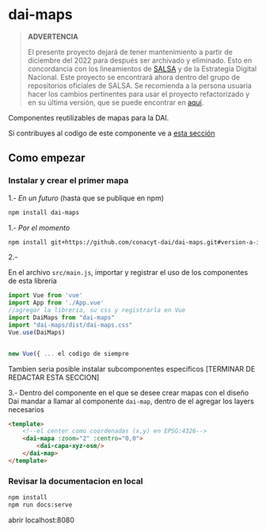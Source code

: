 # dai-maps

> **ADVERTENCIA**
>
> El presente proyecto dejará de tener mantenimiento a partir de diciembre del 2022 para después ser archivado y eliminado. Esto en concordancia con 
> los lineamientos de [SALSA](https://salsa.crip.conacyt.mx/) y de la Estrategia Digital Nacional. Este proyecto se encontrará ahora dentro del grupo de
> repositorios oficiales de SALSA. Se recomienda a la persona usuaria hacer los cambios pertinentes para usar el proyecto refactorizado y en su 
> última versión, que se puede encontrar en [aquí](https://github.com/salsa-community/sisdai-mapas).


Componentes reutilizables de mapas para la DAI.

Si contribuyes al codigo de este componente ve a  [esta sección](#contribuir)

## Como empezar

### Instalar y crear el primer mapa

1.- *En un futuro* (hasta que se publique en npm)
```bash
npm install dai-maps
```

1.- *Por el momento*
```bash
npm install git+https://github.com/conacyt-dai/dai-maps.git#version-a-instalar
```

2.- 

En el archivo `src/main.js`, importar y registrar el uso de los componentes de esta libreria
```javascript
import Vue from 'vue'
import App from './App.vue'
//agregar la libreria, su css y registrarla en Vue
import DaiMaps from "dai-maps"
import "dai-maps/dist/dai-maps.css"
Vue.use(DaiMaps)


new Vue({ ... el codigo de siempre
```

Tambien seria posible instalar subcomponentes especificos [TERMINAR DE REDACTAR ESTA SECCION]

3.-
Dentro del componente en el que se desee crear mapas con el diseño Dai mandar a llamar al componente `dai-map`, dentro de el agregar los layers necesarios
```html
<template>
    <!--el center como coordenadas (x,y) en EPSG:4326-->
    <dai-mapa :zoom="2" :centro="0,0">
        <dai-capa-xyz-osm/>
    </dai-map>
</template>

```



### Revisar la documentacion en local

```bash
npm install
npm run docs:serve

```

abrir localhost:8080
